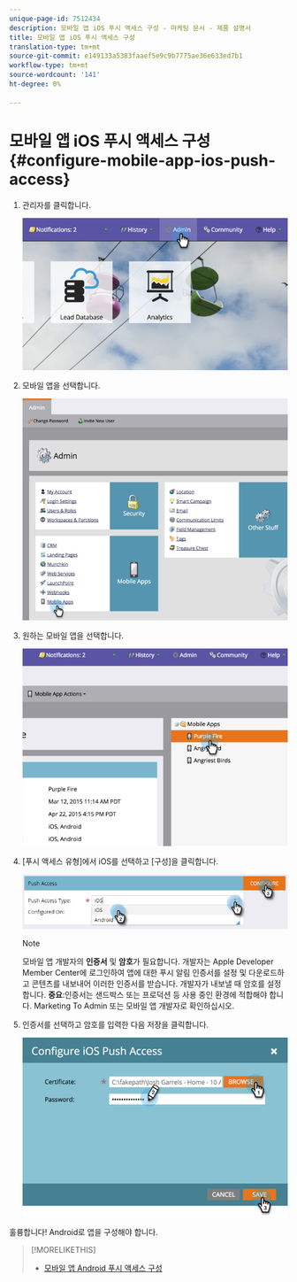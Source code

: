```yaml
---
unique-page-id: 7512434
description: 모바일 앱 iOS 푸시 액세스 구성 - 마케팅 문서 - 제품 설명서
title: 모바일 앱 iOS 푸시 액세스 구성
translation-type: tm+mt
source-git-commit: e149133a5383faaef5e9c9b7775ae36e633ed7b1
workflow-type: tm+mt
source-wordcount: '141'
ht-degree: 0%

---
```



# 모바일 앱 iOS 푸시 액세스 구성 {#configure-mobile-app-ios-push-access}

1. 관리자를 클릭합니다.

   ![](assets/image2015-4-22-16-3a12-3a32.png)

1. 모바일 앱을 선택합니다.

   ![](assets/image2015-4-22-16-3a14-3a29.png)

1. 원하는 모바일 앱을 선택합니다.

   ![](assets/image2015-4-22-16-3a33-3a19.png)

1. [푸시 액세스 유형]에서 iOS를 선택하고 [구성]을 클릭합니다.

   ![](assets/image2016-6-10-11-3a37-3a9.png)

   >[!NOTE]
   >
   >모바일 앱 개발자의 **인증서** 및 **암호**&#x200B;가 필요합니다. 개발자는 Apple Developer Member Center에 로그인하여 앱에 대한 푸시 알림 인증서를 설정 및 다운로드하고 콘텐츠를 내보내어 이러한 인증서를 받습니다. 개발자가 내보낼 때 암호를 설정합니다. **중요**:인증서는 샌드박스 또는 프로덕션 등 사용 중인 환경에 적합해야 합니다. Marketing To Admin 또는 모바일 앱 개발자로 확인하십시오.

1. 인증서를 선택하고 암호를 입력한 다음 저장을 클릭합니다.

   ![](assets/image2015-4-22-17-3a19-3a18.png)

훌륭합니다! Android로 앱을 구성해야 합니다.

>[!MORELIKETHIS]
>
>* [모바일 앱 Android 푸시 액세스 구성](configure-mobile-app-android-push-access.md)

>



